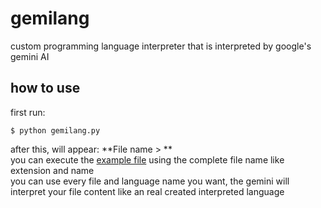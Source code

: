 # gemilang

custom programming language interpreter that is interpreted by google's gemini AI

## how to use

first run:
```console
$ python gemilang.py
```

after this, will appear: **File name > **<br>
you can execute the [example file](test.ex) using the complete file name like extension and name<br>
you can use every file and language name you want, the gemini will interpret your file content like an real created interpreted language
